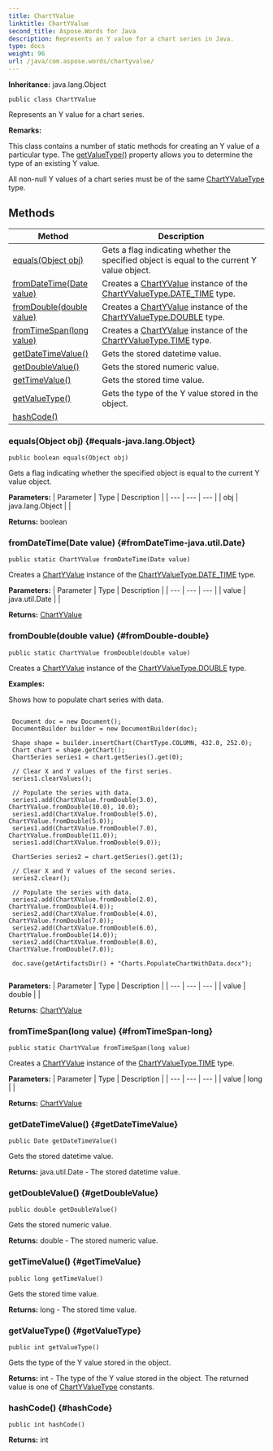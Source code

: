 ```yaml
---
title: ChartYValue
linktitle: ChartYValue
second_title: Aspose.Words for Java
description: Represents an Y value for a chart series in Java.
type: docs
weight: 96
url: /java/com.aspose.words/chartyvalue/
---
```


**Inheritance:**
java.lang.Object
```
public class ChartYValue
```

Represents an Y value for a chart series.

 **Remarks:** 

This class contains a number of static methods for creating an Y value of a particular type. The [getValueType()](../../com.aspose.words/chartyvalue/\#getValueType) property allows you to determine the type of an existing Y value.

All non-null Y values of a chart series must be of the same [ChartYValueType](../../com.aspose.words/chartyvaluetype/) type.
## Methods

| Method | Description |
| --- | --- |
| [equals(Object obj)](#equals-java.lang.Object) | Gets a flag indicating whether the specified object is equal to the current Y value object. |
| [fromDateTime(Date value)](#fromDateTime-java.util.Date) | Creates a [ChartYValue](../../com.aspose.words/chartyvalue/) instance of the [ChartYValueType.DATE\_TIME](../../com.aspose.words/chartyvaluetype/\#DATE-TIME) type. |
| [fromDouble(double value)](#fromDouble-double) | Creates a [ChartYValue](../../com.aspose.words/chartyvalue/) instance of the [ChartYValueType.DOUBLE](../../com.aspose.words/chartyvaluetype/\#DOUBLE) type. |
| [fromTimeSpan(long value)](#fromTimeSpan-long) | Creates a [ChartYValue](../../com.aspose.words/chartyvalue/) instance of the [ChartYValueType.TIME](../../com.aspose.words/chartyvaluetype/\#TIME) type. |
| [getDateTimeValue()](#getDateTimeValue) | Gets the stored datetime value. |
| [getDoubleValue()](#getDoubleValue) | Gets the stored numeric value. |
| [getTimeValue()](#getTimeValue) | Gets the stored time value. |
| [getValueType()](#getValueType) | Gets the type of the Y value stored in the object. |
| [hashCode()](#hashCode) |  |
### equals(Object obj) {#equals-java.lang.Object}
```
public boolean equals(Object obj)
```


Gets a flag indicating whether the specified object is equal to the current Y value object.

**Parameters:**
| Parameter | Type | Description |
| --- | --- | --- |
| obj | java.lang.Object |  |

**Returns:**
boolean
### fromDateTime(Date value) {#fromDateTime-java.util.Date}
```
public static ChartYValue fromDateTime(Date value)
```


Creates a [ChartYValue](../../com.aspose.words/chartyvalue/) instance of the [ChartYValueType.DATE\_TIME](../../com.aspose.words/chartyvaluetype/\#DATE-TIME) type.

**Parameters:**
| Parameter | Type | Description |
| --- | --- | --- |
| value | java.util.Date |  |

**Returns:**
[ChartYValue](../../com.aspose.words/chartyvalue/)
### fromDouble(double value) {#fromDouble-double}
```
public static ChartYValue fromDouble(double value)
```


Creates a [ChartYValue](../../com.aspose.words/chartyvalue/) instance of the [ChartYValueType.DOUBLE](../../com.aspose.words/chartyvaluetype/\#DOUBLE) type.

 **Examples:** 

Shows how to populate chart series with data.

```

 Document doc = new Document();
 DocumentBuilder builder = new DocumentBuilder(doc);

 Shape shape = builder.insertChart(ChartType.COLUMN, 432.0, 252.0);
 Chart chart = shape.getChart();
 ChartSeries series1 = chart.getSeries().get(0);

 // Clear X and Y values of the first series.
 series1.clearValues();

 // Populate the series with data.
 series1.add(ChartXValue.fromDouble(3.0), ChartYValue.fromDouble(10.0), 10.0);
 series1.add(ChartXValue.fromDouble(5.0), ChartYValue.fromDouble(5.0));
 series1.add(ChartXValue.fromDouble(7.0), ChartYValue.fromDouble(11.0));
 series1.add(ChartXValue.fromDouble(9.0));

 ChartSeries series2 = chart.getSeries().get(1);

 // Clear X and Y values of the second series.
 series2.clear();

 // Populate the series with data.
 series2.add(ChartXValue.fromDouble(2.0), ChartYValue.fromDouble(4.0));
 series2.add(ChartXValue.fromDouble(4.0), ChartYValue.fromDouble(7.0));
 series2.add(ChartXValue.fromDouble(6.0), ChartYValue.fromDouble(14.0));
 series2.add(ChartXValue.fromDouble(8.0), ChartYValue.fromDouble(7.0));

 doc.save(getArtifactsDir() + "Charts.PopulateChartWithData.docx");
 
```

**Parameters:**
| Parameter | Type | Description |
| --- | --- | --- |
| value | double |  |

**Returns:**
[ChartYValue](../../com.aspose.words/chartyvalue/)
### fromTimeSpan(long value) {#fromTimeSpan-long}
```
public static ChartYValue fromTimeSpan(long value)
```


Creates a [ChartYValue](../../com.aspose.words/chartyvalue/) instance of the [ChartYValueType.TIME](../../com.aspose.words/chartyvaluetype/\#TIME) type.

**Parameters:**
| Parameter | Type | Description |
| --- | --- | --- |
| value | long |  |

**Returns:**
[ChartYValue](../../com.aspose.words/chartyvalue/)
### getDateTimeValue() {#getDateTimeValue}
```
public Date getDateTimeValue()
```


Gets the stored datetime value.

**Returns:**
java.util.Date - The stored datetime value.
### getDoubleValue() {#getDoubleValue}
```
public double getDoubleValue()
```


Gets the stored numeric value.

**Returns:**
double - The stored numeric value.
### getTimeValue() {#getTimeValue}
```
public long getTimeValue()
```


Gets the stored time value.

**Returns:**
long - The stored time value.
### getValueType() {#getValueType}
```
public int getValueType()
```


Gets the type of the Y value stored in the object.

**Returns:**
int - The type of the Y value stored in the object. The returned value is one of [ChartYValueType](../../com.aspose.words/chartyvaluetype/) constants.
### hashCode() {#hashCode}
```
public int hashCode()
```




**Returns:**
int

